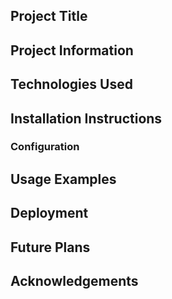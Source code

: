 ## Project Title


## Project Information


## Technologies Used


## Installation Instructions


### Configuration

## Usage Examples

## Deployment

## Future Plans


## Acknowledgements





